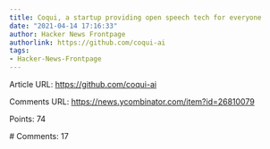 ```yaml
---
title: Coqui, a startup providing open speech tech for everyone
date: "2021-04-14 17:16:33"
author: Hacker News Frontpage
authorlink: https://github.com/coqui-ai
tags:
- Hacker-News-Frontpage
---
```


<p>Article URL: <a href="https://github.com/coqui-ai">https://github.com/coqui-ai</a></p>
<p>Comments URL: <a href="https://news.ycombinator.com/item?id=26810079">https://news.ycombinator.com/item?id=26810079</a></p>
<p>Points: 74</p>
<p># Comments: 17</p>
